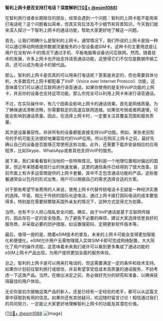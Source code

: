 **智利上网卡是否支持打电话？深度解析[[TG💪+ @esim1088](https://t.me/s/esim1088)]**

在智利旅行或者长期居住的朋友，经常会遇到一个问题：智利的上网卡能不能用来打电话呢？这个问题看似简单，但其实背后涉及不少细节和背景知识。今天我们就来深入探讨一下智利上网卡的通话功能，帮助大家更好地了解这一问题。

首先，让我们明确什么是智利的上网卡。通常情况下，我们所说的上网卡是指一种可以通过移动网络提供数据流量服务的小型设备或SIM卡。这种卡的主要用途是让用户在没有Wi-Fi的情况下通过手机、平板电脑等设备访问互联网。然而，随着技术的发展，许多上网卡也开始支持语音通话功能，这使得它们不仅仅是数据传输工具，还可以成为电话卡的替代品。

那么，智利的上网卡是否真的可以用来打电话呢？答案是肯定的，但也需要具体分析。大多数现代上网卡都配备了VoIP（Voice over Internet Protocol）功能，这意味着它们可以通过互联网进行语音通话。如果你使用的是支持VoIP功能的上网卡，并且你的设备也支持这项功能，那么你完全可以利用上网卡来进行语音通话。

不过，在实际操作中，有几个因素会影响上网卡的通话效果。首先是网络质量。为了确保通话清晰流畅，你需要稳定的高速互联网连接。如果信号弱或者网速慢，可能会影响到通话质量。因此，在选择上网卡时，一定要关注其覆盖范围和服务质量。

其次是设备兼容性。并非所有的设备都能直接支持VoIP功能。例如，某些老旧型号的手机可能无法很好地兼容现代的VoIP应用。所以在购买上网卡之前，最好先确认自己的设备是否能够正常使用这些功能。此外，还需要下载并安装相应的应用程序，比如Skype、WhatsApp或者其他支持VoIP的服务。

接下来，我们来看看智利当地的一些特殊情况。智利是一个地理位置相对偏远的国家，但近年来随着电信行业的快速发展，这里的通信条件已经得到了很大改善。目前市面上有许多运营商提供的上网卡套餐，其中不乏包含通话功能的产品。这些套餐通常会以包月的形式出售，用户可以根据自己的需求选择合适的方案。

对于那些希望节省费用的人来说，使用上网卡代替传统电话卡无疑是一种经济实惠的选择。毕竟，相比于传统的国际长途电话，通过上网卡拨打国际电话的成本要低得多。特别是在需要频繁联系国外亲友的情况下，这种方式显得尤为划算。

当然，也有不少人担心隐私安全问题。确实，由于VoIP通话是基于互联网传输的，因此存在一定的安全隐患。为了避免不必要的麻烦，建议大家选择信誉良好的服务商，并采取必要的防护措施，如设置强密码、定期更新软件版本等。

最后，值得一提的是，随着eSIM技术的普及，未来的上网卡可能会变得更加智能化和便捷化。eSIM允许用户无需物理插入实体SIM卡即可完成网络配置，大大简化了用户的操作流程。这意味着未来我们或许可以看到更多集成了通话功能的eSIM上网卡产品出现，为用户提供更加全面的服务体验。

总之，智利的上网卡是可以用来打电话的，但这需要满足一定的条件和技术支持。如果你计划前往智利旅行或居住，并且希望享受低成本高质量的通话服务，不妨考虑一下这类产品。当然，在做出决定之前，务必做好充分的研究和准备，以确保获得最佳的用户体验。

无论你是初次接触这类产品的新人，还是已经有一定经验的老手，都可以从这篇文章中获取到有用的信息。如果你还有其他疑问，欢迎随时留言讨论！相信通过我们的共同努力，一定能让大家更好地理解智利上网卡的功能及其潜在价值。

[[TG💪+ @esim1088](https://t.me/s/esim1088) ![Image](https://i.postimg.cc/4NQfJmqS/Snipaste-2025-05-13-00-14-12.png)]